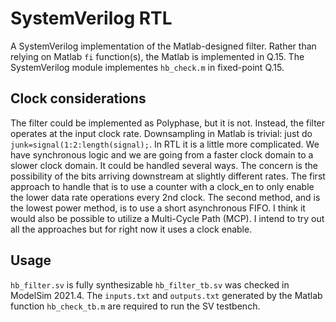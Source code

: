 # SystemVerilog RTL

A SystemVerilog implementation of the Matlab-designed filter.  Rather than relying on Matlab `fi` function(s), the Matlab is implemented in Q.15.  The SystemVerilog module implementes `hb_check.m` in fixed-point Q.15.

## Clock considerations

The filter could be implemented as Polyphase, but it is not.  Instead, the filter operates at the input clock rate.  Downsampling in Matlab is trivial: just do `junk=signal(1:2:length(signal);`.  In RTL it is a little more complicated.  We have synchronous logic and we are going from a faster clock domain to a slower clock domain.  It could be handled several ways.  The concern is the possibility of the bits arriving downstream at slightly different rates.  The first approach to handle that is to use a counter with a clock_en to only enable the lower data rate operations every 2nd clock.  The second method, and is the lowest power method, is to use a short asynchronous FIFO.  I think it would also be possible to utilize a Multi-Cycle Path (MCP).  I intend to try out all the approaches but for right now it uses a clock enable.  

## Usage

`hb_filter.sv` is fully synthesizable
`hb_filter_tb.sv` was checked in ModelSim 2021.4.  The `inputs.txt` and `outputs.txt` generated by the Matlab function `hb_check_tb.m` are required to run the SV testbench.
